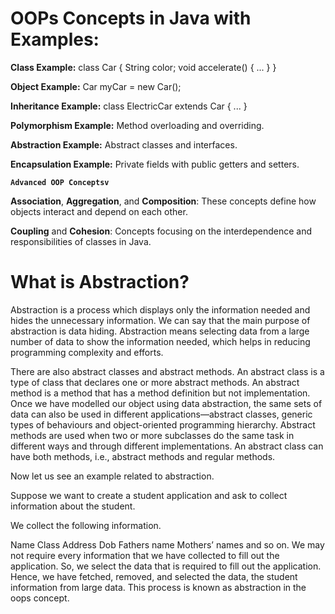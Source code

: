 # OOPs Concepts in Java with Examples:

**Class Example:** class Car { String color; void accelerate() { ... } }

**Object Example:** Car myCar = new Car();

**Inheritance Example:** class ElectricCar extends Car { ... }

**Polymorphism Example:** Method overloading and overriding.

**Abstraction Example:** Abstract classes and interfaces.

**Encapsulation Example:** Private fields with public getters and setters.

**`Advanced OOP Conceptsv`**

**Association**, **Aggregation**, and **Composition**: These concepts define how objects interact and depend on each other.

**Coupling** and **Cohesion**: Concepts focusing on the interdependence and responsibilities of classes in Java.

# What is Abstraction?

Abstraction is a process which displays only the information needed and hides the unnecessary information. We can say that the main purpose of abstraction is data hiding. Abstraction means selecting data from a large number of data to show the information needed, which helps in reducing programming complexity and efforts.  

There are also abstract classes and abstract methods. An abstract class is a type of class that declares one or more abstract methods. An abstract method is a method that has a method definition but not implementation. Once we have modelled our object using data abstraction, the same sets of data can also be used in different applications—abstract classes, generic types of behaviours and object-oriented programming hierarchy. Abstract methods are used when two or more subclasses do the same task in different ways and through different implementations. An abstract class can have both methods, i.e., abstract methods and regular methods.

Now let us see an example related to abstraction.

Suppose we want to create a student application and ask to collect information about the student.

We collect the following information.  

Name 
Class
Address
Dob
Fathers name
Mothers’ names and so on. 
We may not require every information that we have collected to fill out the application. So, we select the data that is required to fill out the application. Hence, we have fetched, removed, and selected the data, the student information from large data. This process is known as abstraction in the oops concept.
